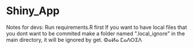 # Shiny_App
Notes for devs:
Run requirements.R first
If you want to have local files that you dont want to be commited make a folder named ".local_ignore" in the main directory, it will be ignored by get.
ⵀⴰⵍⴰ ⵎⴰⴷⵔⵉⴷ
